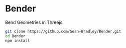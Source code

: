 # Bender
Bend Geometries in Threejs


```bash
git clone https://github.com/Sean-Bradley/Bender.git
cd Bender
npm install
```

